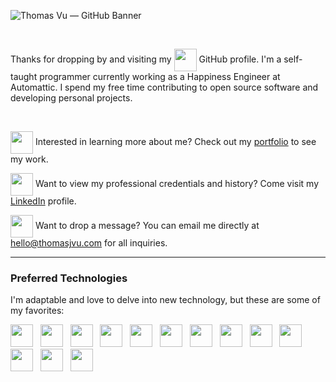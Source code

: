 <!-- Cover Image -->
![Thomas Vu — GitHub Banner](https://github.com/user-attachments/assets/29de9b58-27a4-49b1-ad66-f2ae72d497d8)

<br/>
<!-- Summary -->
<p>
  Thanks for dropping by and visiting my 
  <picture>
  <source media="(prefers-color-scheme: dark)" srcset="https://api.iconify.design/iconoir/github.svg?color=white" width="36" align="center" alt="">
    <img src="https://api.iconify.design/iconoir/github.svg" width="36" align="center" alt="">
  </picture>
  GitHub profile. I'm a self-taught programmer currently working as a Happiness Engineer at Automattic. I spend my free time contributing to open source software and developing personal projects.
</p>
<br/>

<!-- Social Media Links -->
<div>
  <!-- Portfolio -->
  <p>
    <picture>
      <source media="(prefers-color-scheme: dark)" srcset="https://api.iconify.design/streamline/browser-website-1-solid.svg?color=white" width="36" align="center" alt="">
      <img src="https://api.iconify.design/streamline/browser-website-1-solid.svg" width="36" align="center" alt="">
    </picture>
    Interested in learning more about me? Check out my <a href="https://www.thomasjvu.com">portfolio</a> to see my work.
  </p>
  <!-- LinkedIn -->
  <p>
    <picture>
      <source media="(prefers-color-scheme: dark)" srcset="https://api.iconify.design/grommet-icons/linkedin.svg?color=white" width="36" align="center" alt="">
      <img src="https://api.iconify.design/grommet-icons/linkedin.svg" width="36" align="center" alt="">
    </picture>
    Want to view my professional credentials and history? Come visit my <a href="https://www.linkedin.com/in/your-profile">LinkedIn</a> profile.
  </p>
    <!-- Portfolio -->
  <p>
    <picture>
      <source media="(prefers-color-scheme: dark)" srcset="https://api.iconify.design/akar-icons/envelope.svg?color=white" width="36" align="center" alt="">
      <img src="https://api.iconify.design/akar-icons/envelope.svg" width="36" align="center" alt="">
    </picture>
    Want to drop a message? You can email me directly at <a href="mailto:hello@thomasjvu.com">hello@thomasjvu.com</a> for all inquiries.
  </p>
</div>

---

<!-- Preferred Technologies -->
<h3>Preferred Technologies</h3>
<p>
  I'm adaptable and love to delve into new technology, but these are some of my favorites:
</p>
<div>
  <!-- HTML5 -->
  <picture>
    <source media="(prefers-color-scheme: dark)" srcset="https://api.iconify.design/devicon-plain/html5-wordmark.svg?color=white" width="36" align="center" alt="">
      <img src="https://api.iconify.design/devicon-plain/html5-wordmark.svg" width="36" alt="" />
  </picture>
  &nbsp;
  <!-- CSS -->
  <picture>
    <source media="(prefers-color-scheme: dark)" srcset="https://api.iconify.design/devicon-plain/css3-wordmark.svg?color=white" width="36" align="center" alt="">
      <img src="https://api.iconify.design/devicon-plain/css3-wordmark.svg" width="36" alt="" />
  </picture>
  &nbsp;
  <!-- JavaScript -->
  <picture>
    <source media="(prefers-color-scheme: dark)" srcset="https://api.iconify.design/devicon-plain/javascript.svg?color=white" width="36" align="center" alt="">
      <img src="https://api.iconify.design/devicon-plain/javascript.svg" width="36" alt="" />
  </picture>  
  &nbsp;
  <!-- TypeScript -->
  <picture>
    <source media="(prefers-color-scheme: dark)" srcset="https://api.iconify.design/devicon-plain/typescript.svg?color=white" width="36" align="center" alt="">
      <img src="https://api.iconify.design/devicon-plain/typescript.svg" width="36" alt="" />
  </picture>  
  &nbsp;
  <!-- Node.js -->
  <picture>
    <source media="(prefers-color-scheme: dark)" srcset="https://api.iconify.design/devicon-plain/nodejs.svg?color=white" width="36" align="center" alt="">
      <img src="https://api.iconify.design/devicon-plain/nodejs.svg" width="36" alt="" />
  </picture>   
  &nbsp;
  <!-- Astro -->
  <picture>
    <source media="(prefers-color-scheme: dark)" srcset="https://api.iconify.design/devicon-plain/astro.svg?color=white" width="36" align="center" alt="">
      <img src="https://api.iconify.design/devicon-plain/astro.svg" width="36" alt="" />
  </picture>  
  &nbsp;
  <!-- MongoDB -->
  <picture>
    <source media="(prefers-color-scheme: dark)" srcset="https://api.iconify.design/devicon-plain/mongodb.svg?color=white" width="36" align="center" alt="">
      <img src="https://api.iconify.design/devicon-plain/mongodb.svg" width="36" alt="" />
  </picture>    
  &nbsp;
  <!-- Supabase -->
  <picture>
    <source media="(prefers-color-scheme: dark)" srcset="https://api.iconify.design/devicon-plain/supabase.svg?color=white" width="36" align="center" alt="">
      <img src="https://api.iconify.design/devicon-plain/supabase.svg" width="36" alt="" />
  </picture>  
  &nbsp;

  <!-- Vim -->
  <picture>
    <source media="(prefers-color-scheme: dark)" srcset="https://api.iconify.design/devicon-plain/vim.svg?color=white" width="36" align="center" alt="">
      <img src="https://api.iconify.design/devicon-plain/vim.svg" width="36" alt="" />
  </picture>  
  &nbsp;
  <!-- WordPress -->
  <picture>
    <source media="(prefers-color-scheme: dark)" srcset="https://api.iconify.design/devicon-plain/wordpress.svg?color=white" width="36" align="center" alt="">
      <img src="https://api.iconify.design/devicon-plain/wordpress.svg" width="36" alt="" />
  </picture>
  &nbsp;
  <!-- WooCommerce -->
  <picture>
    <source media="(prefers-color-scheme: dark)" srcset="https://api.iconify.design/devicon-plain/woocommerce.svg?color=white" width="36" align="center" alt="">
      <img src="https://api.iconify.design/devicon-plain/woocommerce.svg" width="36" alt="" />
  </picture>
  &nbsp;
  <!-- Unity -->
  <picture>
    <source media="(prefers-color-scheme: dark)" srcset="https://api.iconify.design/devicon-plain/unity.svg?color=white" width="36" align="center" alt="">
      <img src="https://api.iconify.design/devicon-plain/unity.svg" width="36" alt="" />
  </picture>
  &nbsp;
  <!-- React -->
  <picture>
    <source media="(prefers-color-scheme: dark)" srcset="https://api.iconify.design/mdi/react.svg?color=white" width="36" align="center" alt="">
      <img src="https://api.iconify.design/mdi/react.svg" width="36" alt="" />
  </picture>
  &nbsp;
</div>

<!-- Projects Section -->
<!-- Coming soon? It could make it cluttered. -->

